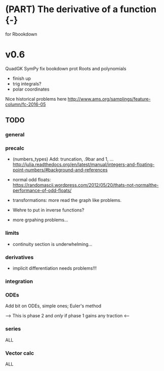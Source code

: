 # (PART) The derivative of a function {-}
 for Rbookdown

# v0.6

QuadGK
SymPy fix
bookdown prot
Roots and polynomials

- finish up
- trig integrals?
- polar coordinates

Nice historical problems here
http://www.ams.org/samplings/feature-column/fc-2016-05



## TODO

### general


### precalc

* (numbers_types) Add: truncation, .9bar and 1,
  ... http://julia.readthedocs.org/en/latest/manual/integers-and-floating-point-numbers/#background-and-references


* normal odd floats: https://randomascii.wordpress.com/2012/05/20/thats-not-normalthe-performance-of-odd-floats/

* transformations: more read the graph like problems.

* Wehre to put in inverse functions?

* more grpahing problems...



### limits

* continuity section is underwhelming...

### derivatives

* implicit differentiation needs problems!!!

### integration


### ODEs

Add bit on ODEs, simple ones; Euler's method


--> This is phase 2 and *only* if phase 1 gains any traction <--

### series

ALL

### Vector calc

ALL



